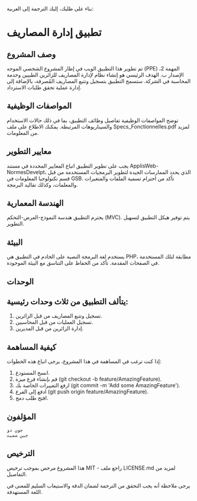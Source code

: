 بناء على طلبك، إليك الترجمة إلى العربية:

# تطبيق إدارة المصاريف
## وصف المشروع

تم تطوير هذا التطبيق الويب في إطار المشروع الشخصي الموجه (PPE) المهمة 2، الإصدار ب. الهدف الرئيسي هو إنشاء نظام لإدارة المصاريف للزائرين الطبيين وخدمة المحاسبة في الشركة. ستسمح التطبيق بتسجيل وتتبع المصاريف المُصرفة، بالإضافة إلى إدارة عملية تحقق طلبات الاسترداد.

## المواصفات الوظيفية

توضح المواصفات الوظيفية تفاصيل وظائف التطبيق، بما في ذلك حالات الاستخدام والسيناريوهات المرتبطة. يمكنك الاطلاع على ملف Specs_Fonctionnelles.pdf لمزيد من المعلومات.

## معايير التطوير

يجب على تطوير التطبيق اتباع المعايير المحددة في مستند ApplisWeb-NormesDevelpt، الذي يحدد الممارسات الجيدة لتطوير البرمجيات المستخدمة من قبل قسم تكنولوجيا المعلومات في GSB. تأكد من احترام تسمية الملفات والمتغيرات والمعلمات، وكذلك تقاليد البرمجة.

## الهندسة المعمارية

يحترم التطبيق هندسة النموذج-العرض-التحكم (MVC). يتم توفير هيكل التطبيق لتسهيل التطوير.

## البيئة

يستخدم لغة البرمجة النصية على الخادم في التطبيق هي PHP، مطابقة لتلك المستخدمة في الصفحات المقدمة. تأكد من الحفاظ على التناسق مع البيئة الموجودة.

## الوحدات

## يتألف التطبيق من ثلاث وحدات رئيسية:

1. تسجيل وتتبع المصاريف من قبل الزائرين.
2. تسجيل العمليات من قبل المحاسبين.
3. إدارة الزائرين من قبل المديرين.

## كيفية المساهمة

إذا كنت ترغب في المساهمة في هذا المشروع، يرجى اتباع هذه الخطوات:

1. انسخ المستودع.
2. قم بإنشاء فرع ميزة (git checkout -b feature/AmazingFeature).
3. ارفع التغييرات الخاصة بك (git commit -m 'Add some AmazingFeature').
4. ادفع إلى الفرع (git push origin feature/AmazingFeature).
5. افتح طلب دمج.

## المؤلفون

    جون دو
    جين سميث

## الترخيص

هذا المشروع مرخص بموجب ترخيص MIT - راجع ملف LICENSE.md لمزيد من التفاصيل.

يرجى ملاحظة أنه يجب التحقق من الترجمة لضمان الدقة والاستيعاب السليم للمعنى في اللغة المستهدفة.
